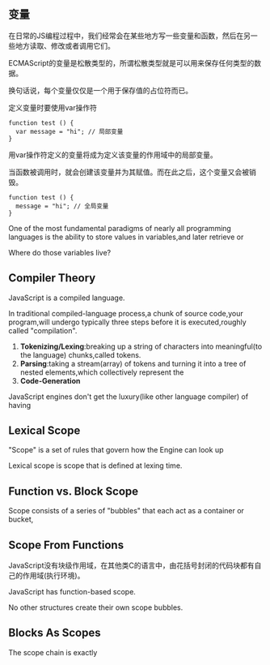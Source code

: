 ## 变量

在日常的JS编程过程中，我们经常会在某些地方写一些变量和函数，然后在另一些地方读取、修改或者调用它们。

ECMAScript的变量是松散类型的，所谓松散类型就是可以用来保存任何类型的数据。

换句话说，每个变量仅仅是一个用于保存值的占位符而已。

定义变量时要使用var操作符

    function test () {
      var message = "hi"; // 局部变量
    }
    
用var操作符定义的变量将成为定义该变量的作用域中的局部变量。

当函数被调用时，就会创建该变量并为其赋值。而在此之后，这个变量又会被销毁。

    function test () {
      message = "hi"; // 全局变量
    }
    


One of the most fundamental paradigms of nearly all programming languages is the ability to store values in variables,and later retrieve or 

Where do those variables live?

## Compiler Theory

JavaScript is a compiled language.

In traditional compiled-language process,a chunk of source code,your program,will undergo typically three steps before it is executed,roughly called "compilation".

1. **Tokenizing/Lexing**:breaking up a string of characters into meaningful(to the language) chunks,called tokens.
2. **Parsing**:taking a stream(array) of tokens and turning it into a tree of nested elements,which collectively represent the 
3. **Code-Generation**

JavaScript engines don't get the luxury(like other language compiler) of having 

## Lexical Scope

"Scope" is a set of rules that govern how the Engine can look up

Lexical scope is scope that is defined at lexing time.

## Function vs. Block Scope

Scope consists of a series of "bubbles" that each act as a container or bucket,

## Scope From Functions

JavaScript没有块级作用域，在其他类C的语言中，由花括号封闭的代码块都有自己的作用域(执行环境)。

JavaScript has function-based scope.

No other structures create their own scope bubbles.



## Blocks As Scopes

The scope chain is exactly 
